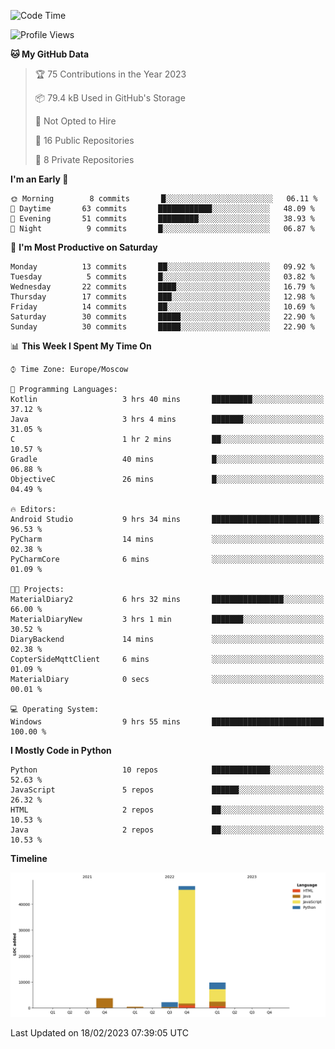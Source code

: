 <!--START_SECTION:waka-->
![Code Time](http://img.shields.io/badge/Code%20Time-32%20hrs%2028%20mins-blue)

![Profile Views](http://img.shields.io/badge/Profile%20Views-1-blue)

**🐱 My GitHub Data** 

> 🏆 75 Contributions in the Year 2023
 > 
> 📦 79.4 kB Used in GitHub's Storage 
 > 
> 🚫 Not Opted to Hire
 > 
> 📜 16 Public Repositories 
 > 
> 🔑 8 Private Repositories  
 > 
**I'm an Early 🐤** 

```text
🌞 Morning        8 commits       █░░░░░░░░░░░░░░░░░░░░░░░░   06.11 % 
🌆 Daytime       63 commits       ████████████░░░░░░░░░░░░░   48.09 % 
🌃 Evening       51 commits       █████████░░░░░░░░░░░░░░░░   38.93 % 
🌙 Night          9 commits       █░░░░░░░░░░░░░░░░░░░░░░░░   06.87 % 

```
📅 **I'm Most Productive on Saturday** 

```text
Monday          13 commits       ██░░░░░░░░░░░░░░░░░░░░░░░   09.92 % 
Tuesday          5 commits       █░░░░░░░░░░░░░░░░░░░░░░░░   03.82 % 
Wednesday       22 commits       ████░░░░░░░░░░░░░░░░░░░░░   16.79 % 
Thursday        17 commits       ███░░░░░░░░░░░░░░░░░░░░░░   12.98 % 
Friday          14 commits       ██░░░░░░░░░░░░░░░░░░░░░░░   10.69 % 
Saturday        30 commits       █████░░░░░░░░░░░░░░░░░░░░   22.90 % 
Sunday          30 commits       █████░░░░░░░░░░░░░░░░░░░░   22.90 % 

```


📊 **This Week I Spent My Time On** 

```text
⌚︎ Time Zone: Europe/Moscow

💬 Programming Languages: 
Kotlin                   3 hrs 40 mins       █████████░░░░░░░░░░░░░░░░   37.12 % 
Java                     3 hrs 4 mins        ███████░░░░░░░░░░░░░░░░░░   31.05 % 
C                        1 hr 2 mins         ██░░░░░░░░░░░░░░░░░░░░░░░   10.57 % 
Gradle                   40 mins             █░░░░░░░░░░░░░░░░░░░░░░░░   06.88 % 
ObjectiveC               26 mins             █░░░░░░░░░░░░░░░░░░░░░░░░   04.49 % 

🔥 Editors: 
Android Studio           9 hrs 34 mins       ████████████████████████░   96.53 % 
PyCharm                  14 mins             ░░░░░░░░░░░░░░░░░░░░░░░░░   02.38 % 
PyCharmCore              6 mins              ░░░░░░░░░░░░░░░░░░░░░░░░░   01.09 % 

🐱‍💻 Projects: 
MaterialDiary2           6 hrs 32 mins       ████████████████░░░░░░░░░   66.00 % 
MaterialDiaryNew         3 hrs 1 min         ███████░░░░░░░░░░░░░░░░░░   30.52 % 
DiaryBackend             14 mins             ░░░░░░░░░░░░░░░░░░░░░░░░░   02.38 % 
CopterSideMqttClient     6 mins              ░░░░░░░░░░░░░░░░░░░░░░░░░   01.09 % 
MaterialDiary            0 secs              ░░░░░░░░░░░░░░░░░░░░░░░░░   00.01 % 

💻 Operating System: 
Windows                  9 hrs 55 mins       █████████████████████████   100.00 % 

```

**I Mostly Code in Python** 

```text
Python                   10 repos            █████████████░░░░░░░░░░░░   52.63 % 
JavaScript               5 repos             ██████░░░░░░░░░░░░░░░░░░░   26.32 % 
HTML                     2 repos             ██░░░░░░░░░░░░░░░░░░░░░░░   10.53 % 
Java                     2 repos             ██░░░░░░░░░░░░░░░░░░░░░░░   10.53 % 

```


**Timeline**

![Chart not found](https://raw.githubusercontent.com/Adlemex/Adlemex/main/charts/bar_graph.png) 


 Last Updated on 18/02/2023 07:39:05 UTC
<!--END_SECTION:waka-->

